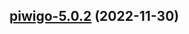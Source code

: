 

## [piwigo-5.0.2](https://github.com/truecharts/charts/compare/piwigo-5.0.1...piwigo-5.0.2) (2022-11-30)

